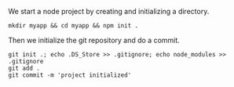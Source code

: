 We start a node project by creating and initializing a directory.

```
mkdir myapp && cd myapp && npm init .
```

Then we initialize the git repository and do a commit.

```
git init .; echo .DS_Store >> .gitignore; echo node_modules >> .gitignore
git add .
git commit -m 'project initialized'
```
